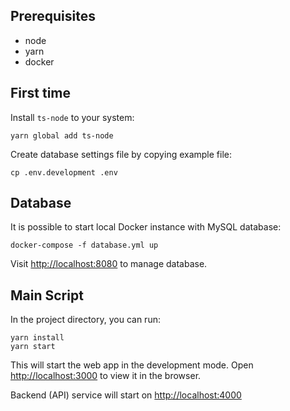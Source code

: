 ## Prerequisites
- node
- yarn
- docker

## First time
Install `ts-node` to your system:
```
yarn global add ts-node
```

Create database settings file by copying example file:
```
cp .env.development .env
```

## Database
It is possible to start local Docker instance with MySQL database:

```
docker-compose -f database.yml up
```

Visit [http://localhost:8080](http://localhost:8080) to manage database.

## Main Script

In the project directory, you can run:

```
yarn install
yarn start
```

This will start the web app in the development mode.
Open [http://localhost:3000](http://localhost:3000) to view it in the browser.

Backend (API) service will start on [http://localhost:4000](http://localhost:4000)
